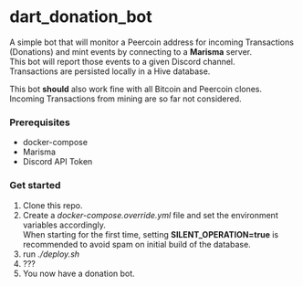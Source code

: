 # dart_donation_bot
A simple bot that will monitor a Peercoin address for incoming Transactions (Donations) and mint events by connecting to a **Marisma** server.  
This bot will report those events to a given Discord channel.  
Transactions are persisted locally in a Hive database.

This bot **should** also work fine with all Bitcoin and Peercoin clones. Incoming Transactions from mining are so far not considered.

### Prerequisites
- docker-compose
- Marisma
- Discord API Token

### Get started
1. Clone this repo.
2. Create a *docker-compose.override.yml* file and set the environment variables accordingly.  
When starting for the first time, setting **SILENT_OPERATION=true** is recommended to avoid spam on initial build of the database.
3. run *./deploy.sh*
4. ??? 
5. You now have a donation bot. 
